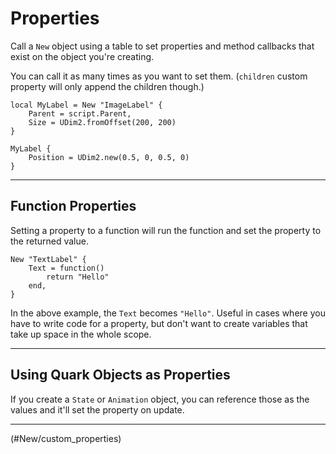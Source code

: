 # Properties

Call a `New` object using a table to set properties and method callbacks that exist on the object you're creating.

You can call it as many times as you want to set them. (`children` custom property will only append the children though.)

```luau
local MyLabel = New "ImageLabel" {
	Parent = script.Parent,
	Size = UDim2.fromOffset(200, 200)
}

MyLabel {
	Position = UDim2.new(0.5, 0, 0.5, 0)
}
```

---

## Function Properties

Setting a property to a function will run the function and set the property to the returned value.

```luau
New "TextLabel" {
	Text = function()
		return "Hello"
	end,
}
```

In the above example, the `Text` becomes `"Hello"`. Useful in cases where you have to write code for a property, but don't want to create variables that take up space in the whole scope.

---

## Using Quark Objects as Properties

If you create a `State` or `Animation` object, you can reference those as the values and it'll set the property on update.

---

<!NextPage|Properties and Methods>(#New/custom_properties)
